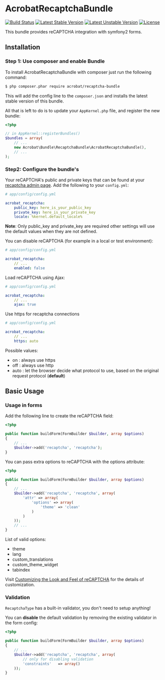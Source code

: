 AcrobatRecaptchaBundle
===============

[![Build Status](https://travis-ci.org/acrobat/RecaptchaBundle.svg?branch=master)](https://travis-ci.org/acrobat/RecaptchaBundle) [![Latest Stable Version](https://poser.pugx.org/acrobat/recaptcha-bundle/v/stable.svg)](https://packagist.org/packages/acrobat/recaptcha-bundle) [![Latest Unstable Version](https://poser.pugx.org/acrobat/recaptcha-bundle/v/unstable.svg)](https://packagist.org/packages/acrobat/recaptcha-bundle) [![License](https://poser.pugx.org/acrobat/recaptcha-bundle/license.svg)](https://packagist.org/packages/acrobat/recaptcha-bundle)

This bundle provides reCAPTCHA integration with symfony2 forms.

## Installation

### Step 1: Use composer and enable Bundle

To install AcrobatRecaptchaBundle with composer just run the following command:

```bash
$ php composer.phar require acrobat/recaptcha-bundle
```

This will add the config line to the `composer.json` and installs the latest stable version of this bundle.

All that is left to do is to update your ``AppKernel.php`` file, and
register the new bundle:

```php
<?php

// in AppKernel::registerBundles()
$bundles = array(
    // ...
    new Acrobat\Bundle\RecaptchaBundle\AcrobatRecaptchaBundle(),
    // ...
);
```

### Step2: Configure the bundle's

Your reCAPTCHA's public and private keys that can be found at your [recaptcha admin page](https://www.google.com/recaptcha/admin/list).
Add the following to your `config.yml`:

``` yaml
# app/config/config.yml

acrobat_recaptcha:
    public_key: here_is_your_public_key
    private_key: here_is_your_private_key
    locale: %kernel.default_locale%
```

**Note**: Only public_key and private_key are required other settings will use the default values when they are not defined.

You can disable reCAPTCHA (for example in a local or test environment):

``` yaml
# app/config/config.yml

acrobat_recaptcha:
    // ...
    enabled: false
```

Load reCAPTCHA using Ajax:

``` yaml
# app/config/config.yml

acrobat_recaptcha:
    // ...
    ajax: true
```

Use https for recaptcha connections

``` yaml
# app/config/config.yml

acrobat_recaptcha:
    // ...
    https: auto
```

Possible values:
- on   : always use https
- off  : always use http
- auto : let the browser decide what protocol to use, based on the original request protocol (**default**)

## Basic Usage

### Usage in forms

Add the following line to create the reCAPTCHA field:

``` php
<?php

public function buildForm(FormBuilder $builder, array $options)
{
    // ...
    $builder->add('recaptcha', 'recaptcha');
}
```

You can pass extra options to reCAPTCHA with the options attribute:

``` php
<?php

public function buildForm(FormBuilder $builder, array $options)
{
    // ...
    $builder->add('recaptcha', 'recaptcha', array(
        'attr' => array(
            'options' => array(
                'theme' => 'clean'
            )
        )
    ));
    // ...
}
```

List of valid options:
* theme
* lang
* custom_translations
* custom_theme_widget
* tabindex

Visit [Customizing the Look and Feel of reCAPTCHA](https://developers.google.com/recaptcha/docs/customization) for the details of customization.

### Validation

`RecaptchaType` has a built-in validator, you don't need to setup anything!

You can **disable** the default validation by removing the existing validator in the form config:

``` php
<?php

public function buildForm(FormBuilder $builder, array $options)
{
    // ...
    $builder->add('recaptcha', 'recaptcha', array(
        // only for disabling validation
        'constraints'   => array()
    ));
}
```
